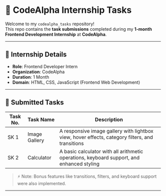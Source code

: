# 🎯 CodeAlpha Internship Tasks

Welcome to my `codealpha_tasks` repository!  
This repo contains the **task submissions** completed during my **1-month Frontend Development Internship** at **CodeAlpha**.

---

## 💼 Internship Details

- **Role**: Frontend Developer Intern  
- **Organization**: CodeAlpha  
- **Duration**: 1 Month  
- **Domain**: HTML, CSS, JavaScript (Frontend Web Development)

---

## 📂 Submitted Tasks

| Task No. | Task Name     | Description                                                                 |
|----------|---------------|-----------------------------------------------------------------------------|
| SK 1     | Image Gallery | A responsive image gallery with lightbox view, hover effects, category filters, and transitions |
| SK 2     | Calculator    | A basic calculator with all arithmetic operations, keyboard support, and enhanced styling |

> ⚡ Note: Bonus features like transitions, filters, and keyboard support were also implemented.

---





